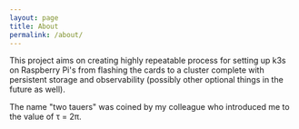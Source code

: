```yaml
---
layout: page
title: About
permalink: /about/
---
```


This project aims on creating highly repeatable process for setting up k3s on Raspberry Pi's from flashing the cards to a cluster complete with persistent storage and observability (possibly other optional things in the future as well).

The name "two tauers" was coined by my colleague who introduced me to the value of &tau; = 2&pi;.
